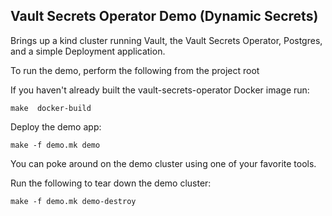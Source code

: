 ## Vault Secrets Operator Demo (Dynamic Secrets)

Brings up a kind cluster running Vault, the Vault Secrets Operator, Postgres, and a simple Deployment application.

To run the demo, perform the following from the project root

If you haven't already built the vault-secrets-operator Docker image run:
```shell
make  docker-build
```

Deploy the demo app:
```shell
make -f demo.mk demo
```

You can poke around on the demo cluster using one of your favorite tools.

Run the following to tear down the demo cluster:
```shell
make -f demo.mk demo-destroy
```
